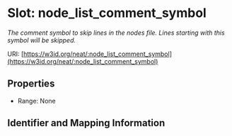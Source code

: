 # Slot: node_list_comment_symbol
_The comment symbol to skip lines in the nodes file. Lines starting with this symbol will be skipped._


URI: [https://w3id.org/neat/:node_list_comment_symbol](https://w3id.org/neat/:node_list_comment_symbol)



<!-- no inheritance hierarchy -->


## Properties

 * Range: None



## Identifier and Mapping Information





